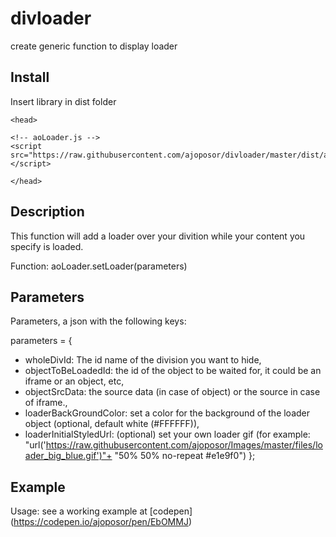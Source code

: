 # divloader
create generic function to display loader

## Install
Insert library in dist folder
```
<head>
	
<!-- aoLoader.js -->   
<script src="https://raw.githubusercontent.com/ajoposor/divloader/master/dist/aoLoader.js"></script>

</head>
```
## Description
This function will add a loader over your divition while your content you specify is loaded.

Function: aoLoader.setLoader(parameters) 

## Parameters
Parameters, a json with the following keys:

parameters = {
* wholeDivId: The id name of the division you want to hide,
* objectToBeLoadedId: the id of the object to be waited for, it could be an iframe or an object, etc,
* objectSrcData: the source data (in case of object) or the source in case of iframe.,
* loaderBackGroundColor: set a color for the background of the loader object (optional, default white (#FFFFFF)),
* loaderInitialStyledUrl: (optional) set your own loader gif (for example: 					"url('https://raw.githubusercontent.com/ajoposor/Images/master/files/loader_big_blue.gif')"+
					"50% 50% no-repeat #e1e9f0")
 };

## Example

Usage: see a working example at [codepen] (https://codepen.io/ajoposor/pen/EbOMMJ)
